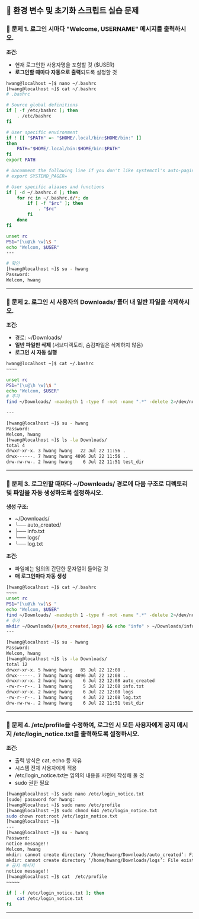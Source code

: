 ## **🧪 환경 변수 및 초기화 스크립트 실습 문제**

### **🔹 문제 1. 로그인 시마다 "Welcome, USERNAME" 메시지를 출력하시오.**

**조건:**

- 현재 로그인한 사용자명을 포함할 것 ($USER)
- **로그인할 때마다 자동으로 출력**되도록 설정할 것

```bash
hwang@localhost ~]$ nano ~/.bashrc
[hwang@localhost ~]$ cat ~/.bashrc
# .bashrc

# Source global definitions
if [ -f /etc/bashrc ]; then
	. /etc/bashrc
fi

# User specific environment
if ! [[ "$PATH" =~ "$HOME/.local/bin:$HOME/bin:" ]]
then
    PATH="$HOME/.local/bin:$HOME/bin:$PATH"
fi
export PATH

# Uncomment the following line if you don't like systemctl's auto-paging feature:
# export SYSTEMD_PAGER=

# User specific aliases and functions
if [ -d ~/.bashrc.d ]; then
	for rc in ~/.bashrc.d/*; do
		if [ -f "$rc" ]; then
			. "$rc"
		fi
	done
fi

unset rc
PS1="[\u@\h \w]\$ "
echo "Welcom, $USER"
---

# 확인
[hwang@localhost ~]$ su - hwang
Password: 
Welcom, hwang
```

---

### **🔹 문제 2. 로그인 시 사용자의 Downloads/ 폴더 내 일반 파일을 삭제하시오.**

**조건:**

- 경로: ~/Downloads/
- **일반 파일만 삭제** (서브디렉토리, 숨김파일은 삭제하지 않음)
- **로그인 시 자동 실행**

```bash
hwang@localhost ~]$ cat ~/.bashrc
~~~~

unset rc
PS1="[\u@\h \w]\$ "
echo "Welcom, $USER"
# 추가
find ~/Downloads/ -maxdepth 1 -type f -not -name ".*" -delete 2>/dev/null

---

[hwang@localhost ~]$ su - hwang
Password: 
Welcom, hwang
[hwang@localhost ~]$ ls -la Downloads/
total 4
drwxr-xr-x. 3 hwang hwang   22 Jul 22 11:56 .
drwx------. 7 hwang hwang 4096 Jul 22 11:56 ..
drw-rw-rw-. 2 hwang hwang    6 Jul 22 11:51 test_dir
```

---

### **🔹 문제 3. 로그인할 때마다 ~/Downloads/ 경로에 다음 구조로 디렉토리 및 파일을 자동 생성하도록 설정하시오.**

**생성 구조:**

- ~/Downloads/
- └── auto_created/
- ├── info.txt
- └── logs/
- └── log.txt

**조건:**

- 파일에는 임의의 간단한 문자열이 들어갈 것
- **매 로그인마다 자동 생성**

```bash
[hwang@localhost ~]$ cat ~/.bashrc
~~~~
unset rc
PS1="[\u@\h \w]\$ "
echo "Welcom, $USER"
find ~/Downloads/ -maxdepth 1 -type f -not -name ".*" -delete 2>/dev/null
# 추가
mkdir ~/Downloads/{auto_created,logs} && echo "info" > ~/Downloads/info.txt &&  echo "log" > ~/Downloads/log.txt
---

[hwang@localhost ~]$ su - hwang
Password: 
Welcom, hwang
[hwang@localhost ~]$ ls -la Downloads/
total 12
drwxr-xr-x. 5 hwang hwang   85 Jul 22 12:08 .
drwx------. 7 hwang hwang 4096 Jul 22 12:08 ..
drwxr-xr-x. 2 hwang hwang    6 Jul 22 12:08 auto_created
-rw-r--r--. 1 hwang hwang    5 Jul 22 12:08 info.txt
drwxr-xr-x. 2 hwang hwang    6 Jul 22 12:08 logs
-rw-r--r--. 1 hwang hwang    4 Jul 22 12:08 log.txt
drw-rw-rw-. 2 hwang hwang    6 Jul 22 11:51 test_dir

```

---

### **🔹 문제 4. /etc/profile을 수정하여, 로그인 시 모든 사용자에게 공지 메시지 /etc/login_notice.txt를 출력하도록 설정하시오.**

**조건:**

- 출력 방식은 cat, echo 등 자유
- 시스템 전체 사용자에게 적용
- /etc/login_notice.txt는 임의의 내용을 사전에 작성해 둘 것
- sudo 권한 필요

```bash
[hwang@localhost ~]$ sudo nano /etc/login_notice.txt
[sudo] password for hwang: 
[hwang@localhost ~]$ sudo nano /etc/profile
[hwang@localhost ~]$ sudo chmod 644 /etc/login_notice.txt
sudo chown root:root /etc/login_notice.txt
[hwang@localhost ~]$ 
---
[hwang@localhost ~]$ su - hwang
Password: 
notice message!!
Welcom, hwang
mkdir: cannot create directory ‘/home/hwang/Downloads/auto_created’: File exists
mkdir: cannot create directory ‘/home/hwang/Downloads/logs’: File exists
# 공지 메시지
notice message!!
[hwang@localhost ~]$ cat  /etc/profile
~~~~~

if [ -f /etc/login_notice.txt ]; then
    cat /etc/login_notice.txt
fi

```

---